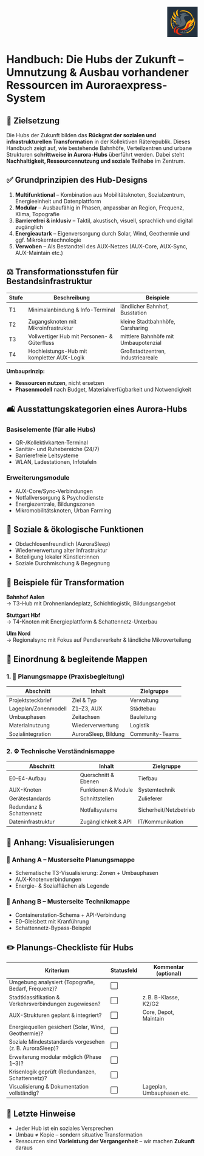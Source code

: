 <p align="right">
  <img src="./Auroraexpress_Boden_Logo.png" alt="Auroraexpress Logo" height="80">
</p>
<!--
Autor: Fabio Weidner
Version: 1.0
Sektion: Infrastruktur – Auroraexpress
Veröffentlichung: April 2025
-->

# Handbuch: Die Hubs der Zukunft – Umnutzung & Ausbau vorhandener Ressourcen im Auroraexpress-System

## 🏢 Zielsetzung
Die Hubs der Zukunft bilden das **Rückgrat der sozialen und infrastrukturellen Transformation** in der Kollektiven Räterepublik. Dieses Handbuch zeigt auf, wie bestehende Bahnhöfe, Verteilzentren und urbane Strukturen **schrittweise in Aurora-Hubs** überführt werden. Dabei steht **Nachhaltigkeit, Ressourcennutzung und soziale Teilhabe** im Zentrum.

## ✅ Grundprinzipien des Hub-Designs

1. **Multifunktional** – Kombination aus Mobilitätsknoten, Sozialzentrum, Energieeinheit und Datenplattform  
2. **Modular** – Ausbaufähig in Phasen, anpassbar an Region, Frequenz, Klima, Topografie  
3. **Barrierefrei & inklusiv** – Taktil, akustisch, visuell, sprachlich und digital zugänglich  
4. **Energieautark** – Eigenversorgung durch Solar, Wind, Geothermie und ggf. Mikrokerntechnologie  
5. **Verwoben** – Als Bestandteil des AUX-Netzes (AUX-Core, AUX-Sync, AUX-Maintain etc.)

## ⚖️ Transformationsstufen für Bestandsinfrastruktur

| Stufe | Beschreibung                                 | Beispiele                            |
|-------|----------------------------------------------|--------------------------------------|
| T1    | Minimalanbindung & Info-Terminal             | ländlicher Bahnhof, Busstation       |
| T2    | Zugangsknoten mit Mikroinfrastruktur         | kleine Stadtbahnhöfe, Carsharing     |
| T3    | Vollwertiger Hub mit Personen- & Güterfluss  | mittlere Bahnhöfe mit Umbaupotenzial |
| T4    | Hochleistungs-Hub mit kompletter AUX-Logik   | Großstadtzentren, Industrieareale    |

**Umbauprinzip:**  
- **Ressourcen nutzen**, nicht ersetzen  
- **Phasenmodell** nach Budget, Materialverfügbarkeit und Notwendigkeit

## 🛋️ Ausstattungskategorien eines Aurora-Hubs

### Basiselemente (für alle Hubs)
- QR-/Kollektivkarten-Terminal  
- Sanitär- und Ruhebereiche (24/7)  
- Barrierefreie Leitsysteme  
- WLAN, Ladestationen, Infotafeln  

### Erweiterungsmodule
- AUX-Core/Sync-Verbindungen  
- Notfallversorgung & Psychodienste  
- Energiezentrale, Bildungszonen  
- Mikromobilitätsknoten, Urban Farming

## 🧰 Soziale & ökologische Funktionen
- Obdachlosenfreundlich (AuroraSleep)  
- Wiederverwertung alter Infrastruktur  
- Beteiligung lokaler Künstler:innen  
- Soziale Durchmischung & Begegnung  

## 🌌 Beispiele für Transformation

**Bahnhof Aalen**  
→ T3-Hub mit Drohnenlandeplatz, Schichtlogistik, Bildungsangebot

**Stuttgart Hbf**  
→ T4-Knoten mit Energieplattform & Schattennetz-Unterbau

**Ulm Nord**  
→ Regionalsync mit Fokus auf Pendlerverkehr & ländliche Mikroverteilung

## 📘 Einordnung & begleitende Mappen

### 1. 🧭 Planungsmappe (Praxisbegleitung)

| Abschnitt | Inhalt | Zielgruppe |
|----------|--------|------------|
| Projektsteckbrief | Ziel & Typ | Verwaltung |
| Lageplan/Zonenmodell | Z1–Z3, AUX | Städtebau |
| Umbauphasen | Zeitachsen | Bauleitung |
| Materialnutzung | Wiederverwertung | Logistik |
| Sozialintegration | AuroraSleep, Bildung | Community-Teams |

### 2. ⚙️ Technische Verständnismappe

| Abschnitt | Inhalt | Zielgruppe |
|----------|--------|------------|
| E0–E4-Aufbau | Querschnitt & Ebenen | Tiefbau |
| AUX-Knoten | Funktionen & Module | Systemtechnik |
| Gerätestandards | Schnittstellen | Zulieferer |
| Redundanz & Schattennetz | Notfallsysteme | Sicherheit/Netzbetrieb |
| Dateninfrastruktur | Zugänglichkeit & API | IT/Kommunikation |

## 📎 Anhang: Visualisierungen

### 📌 Anhang A – Musterseite Planungsmappe
- Schematische T3-Visualisierung: Zonen + Umbauphasen  
- AUX-Knotenverbindungen  
- Energie- & Sozialflächen als Legende  

### 📌 Anhang B – Musterseite Technikmappe
- Containerstation-Schema + API-Verbindung  
- E0-Gleisbett mit Kranführung  
- Schattennetz-Bypass-Beispiel  

## ✏️ Planungs-Checkliste für Hubs

| Kriterium                                         | Statusfeld   | Kommentar (optional)           |
|--------------------------------------------------|--------------|--------------------------------|
| Umgebung analysiert (Topografie, Bedarf, Frequenz)? | ⬜️           |                                |
| Stadtklassifikation & Verkehrsverbindungen zugewiesen? | ⬜️         | z. B. B-Klasse, K2/G2          |
| AUX-Strukturen geplant & integriert?             | ⬜️           | Core, Depot, Maintain          |
| Energiequellen gesichert (Solar, Wind, Geothermie)? | ⬜️         |                                |
| Soziale Mindeststandards vorgesehen (z. B. AuroraSleep)? | ⬜️       |                                |
| Erweiterung modular möglich (Phase 1–3)?         | ⬜️           |                                |
| Krisenlogik geprüft (Redundanzen, Schattennetz)? | ⬜️           |                                |
| Visualisierung & Dokumentation vollständig?      | ⬜️           | Lageplan, Umbauphasen etc.     |

## 🧩 Letzte Hinweise
- Jeder Hub ist ein soziales Versprechen  
- Umbau ≠ Kopie – sondern situative Transformation  
- Ressourcen sind **Vorleistung der Vergangenheit** – wir machen **Zukunft** daraus
